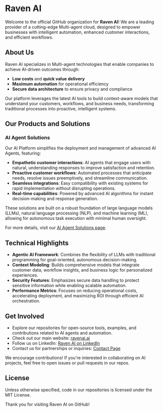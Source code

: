 # Raven AI

Welcome to the official GitHub organization for **Raven AI**! We are a leading provider of a cutting-edge Multi-agent cloud, designed to empower businesses with intelligent automation, enhanced customer interactions, and efficient workflows.

## About Us

Raven AI specializes in Multi-agent technologies that enable companies to achieve AI-driven outcomes through:
- **Low costs** and **quick value delivery**
- **Maximum automation** for operational efficiency
- **Secure data architecture** to ensure privacy and compliance

Our platform leverages the latest AI tools to build context-aware models that understand your customers, workflows, and business needs, transforming traditional processes into proactive, intelligent systems.

## Our Products and Solutions

### AI Agent Solutions
Our AI Platform simplifies the deployment and management of advanced AI Agents, featuring:
- **Empathetic customer interactions**: AI agents that engage users with natural, understanding responses to improve satisfaction and retention.
- **Proactive customer workflows**: Automated processes that anticipate needs, resolve issues preemptively, and streamline communication.
- **Seamless integrations**: Easy compatibility with existing systems for rapid implementation without disrupting operations.
- **Real-time capabilities**: Powered by advanced AI algorithms for instant decision-making and response generation.

These solutions are built on a robust foundation of large language models (LLMs), natural language processing (NLP), and machine learning (ML), allowing for autonomous task execution with minimal human oversight.

For more details, visit our [AI Agent Solutions page](https://ravenai.ai/ai-agent-solutions).

## Technical Highlights
- **Agentic AI Framework**: Combines the flexibility of LLMs with traditional programming for goal-oriented, autonomous decision-making.
- **Context Modeling**: Builds comprehensive models that integrate customer data, workflow insights, and business logic for personalized experiences.
- **Security Features**: Emphasizes secure data handling to protect sensitive information while enabling scalable automation.
- **Performance Metrics**: Focuses on reducing operational costs, accelerating deployment, and maximizing ROI through efficient AI orchestration.

## Get Involved
- Explore our repositories for open-source tools, examples, and contributions related to AI agents and automation.
- Check out our main website: [ravenai.ai](https://ravenai.ai/)
- Follow us on LinkedIn: [Raven AI on LinkedIn](https://www.linkedin.com/company/raven-ai-agents)
- Contact us for partnerships or inquiries: [Contact Page](https://ravenai.ai/contact)

We encourage contributions! If you're interested in collaborating on AI projects, feel free to open issues or pull requests in our repos.

## License
Unless otherwise specified, code in our repositories is licensed under the MIT License.

Thank you for visiting Raven AI on GitHub!
